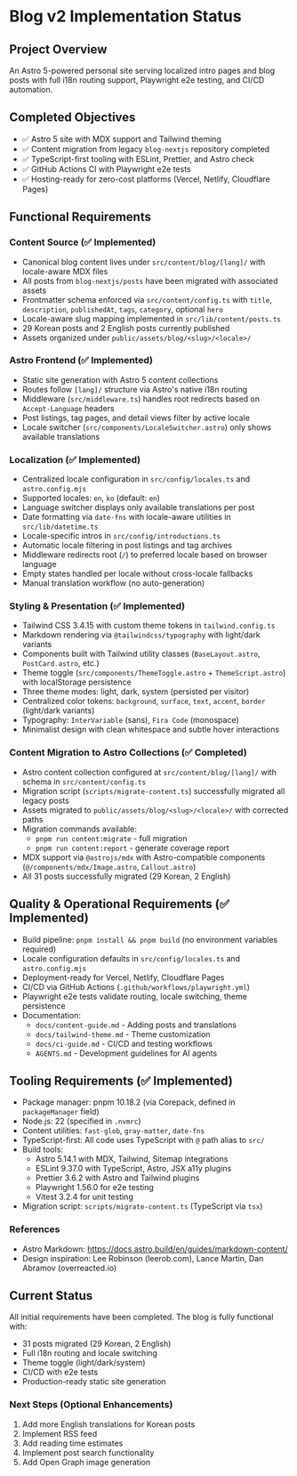 # Blog v2 Implementation Status

## Project Overview

An Astro 5-powered personal site serving localized intro pages and blog posts with full i18n routing support, Playwright e2e testing, and CI/CD automation.

## Completed Objectives

- ✅ Astro 5 site with MDX support and Tailwind theming
- ✅ Content migration from legacy `blog-nextjs` repository completed
- ✅ TypeScript-first tooling with ESLint, Prettier, and Astro check
- ✅ GitHub Actions CI with Playwright e2e tests
- ✅ Hosting-ready for zero-cost platforms (Vercel, Netlify, Cloudflare Pages)

## Functional Requirements

### Content Source (✅ Implemented)

- Canonical blog content lives under `src/content/blog/[lang]/` with locale-aware MDX files
- All posts from `blog-nextjs/posts` have been migrated with associated assets
- Frontmatter schema enforced via `src/content/config.ts` with `title`, `description`, `publishedAt`, `tags`, `category`, optional `hero`
- Locale-aware slug mapping implemented in `src/lib/content/posts.ts`
- 29 Korean posts and 2 English posts currently published
- Assets organized under `public/assets/blog/<slug>/<locale>/`

### Astro Frontend (✅ Implemented)

- Static site generation with Astro 5 content collections
- Routes follow `[lang]/` structure via Astro's native i18n routing
- Middleware (`src/middleware.ts`) handles root redirects based on `Accept-Language` headers
- Post listings, tag pages, and detail views filter by active locale
- Locale switcher (`src/components/LocaleSwitcher.astro`) only shows available translations

### Localization (✅ Implemented)

- Centralized locale configuration in `src/config/locales.ts` and `astro.config.mjs`
- Supported locales: `en`, `ko` (default: `en`)
- Language switcher displays only available translations per post
- Date formatting via `date-fns` with locale-aware utilities in `src/lib/datetime.ts`
- Locale-specific intros in `src/config/introductions.ts`
- Automatic locale filtering in post listings and tag archives
- Middleware redirects root (`/`) to preferred locale based on browser language
- Empty states handled per locale without cross-locale fallbacks
- Manual translation workflow (no auto-generation)

### Styling & Presentation (✅ Implemented)

- Tailwind CSS 3.4.15 with custom theme tokens in `tailwind.config.ts`
- Markdown rendering via `@tailwindcss/typography` with light/dark variants
- Components built with Tailwind utility classes (`BaseLayout.astro`, `PostCard.astro`, etc.)
- Theme toggle (`src/components/ThemeToggle.astro` + `ThemeScript.astro`) with localStorage persistence
- Three theme modes: light, dark, system (persisted per visitor)
- Centralized color tokens: `background`, `surface`, `text`, `accent`, `border` (light/dark variants)
- Typography: `InterVariable` (sans), `Fira Code` (monospace)
- Minimalist design with clean whitespace and subtle hover interactions

### Content Migration to Astro Collections (✅ Completed)

- Astro content collection configured at `src/content/blog/[lang]/` with schema in `src/content/config.ts`
- Migration script (`scripts/migrate-content.ts`) successfully migrated all legacy posts
- Assets migrated to `public/assets/blog/<slug>/<locale>/` with corrected paths
- Migration commands available:
  - `pnpm run content:migrate` - full migration
  - `pnpm run content:report` - generate coverage report
- MDX support via `@astrojs/mdx` with Astro-compatible components (`@/components/mdx/Image.astro`, `Callout.astro`)
- All 31 posts successfully migrated (29 Korean, 2 English)

## Quality & Operational Requirements (✅ Implemented)

- Build pipeline: `pnpm install && pnpm build` (no environment variables required)
- Locale configuration defaults in `src/config/locales.ts` and `astro.config.mjs`
- Deployment-ready for Vercel, Netlify, Cloudflare Pages
- CI/CD via GitHub Actions (`.github/workflows/playwright.yml`)
- Playwright e2e tests validate routing, locale switching, theme persistence
- Documentation:
  - `docs/content-guide.md` - Adding posts and translations
  - `docs/tailwind-theme.md` - Theme customization
  - `docs/ci-guide.md` - CI/CD and testing workflows
  - `AGENTS.md` - Development guidelines for AI agents

## Tooling Requirements (✅ Implemented)

- Package manager: pnpm 10.18.2 (via Corepack, defined in `packageManager` field)
- Node.js: 22 (specified in `.nvmrc`)
- Content utilities: `fast-glob`, `gray-matter`, `date-fns`
- TypeScript-first: All code uses TypeScript with `@` path alias to `src/`
- Build tools:
  - Astro 5.14.1 with MDX, Tailwind, Sitemap integrations
  - ESLint 9.37.0 with TypeScript, Astro, JSX a11y plugins
  - Prettier 3.6.2 with Astro and Tailwind plugins
  - Playwright 1.56.0 for e2e testing
  - Vitest 3.2.4 for unit testing
- Migration script: `scripts/migrate-content.ts` (TypeScript via `tsx`)

### References

- Astro Markdown: https://docs.astro.build/en/guides/markdown-content/
- Design inspiration: Lee Robinson (leerob.com), Lance Martin, Dan Abramov (overreacted.io)

## Current Status

All initial requirements have been completed. The blog is fully functional with:

- 31 posts migrated (29 Korean, 2 English)
- Full i18n routing and locale switching
- Theme toggle (light/dark/system)
- CI/CD with e2e tests
- Production-ready static site generation

### Next Steps (Optional Enhancements)

1. Add more English translations for Korean posts
2. Implement RSS feed
3. Add reading time estimates
4. Implement post search functionality
5. Add Open Graph image generation
